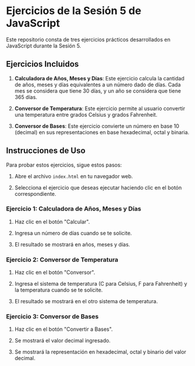 # Ejercicios de la Sesión 5 de JavaScript

Este repositorio consta de tres ejercicios prácticos desarrollados en JavaScript durante la Sesión 5.

## Ejercicios Incluidos

1. **Calculadora de Años, Meses y Días**: Este ejercicio calcula la cantidad de años, meses y días equivalentes a un número dado de días. Cada mes se considera que tiene 30 días, y un año se considera que tiene 365 días.

2. **Conversor de Temperatura**: Este ejercicio permite al usuario convertir una temperatura entre grados Celsius y grados Fahrenheit.

3. **Conversor de Bases**: Este ejercicio convierte un número en base 10 (decimal) en sus representaciones en base hexadecimal, octal y binaria.

## Instrucciones de Uso

Para probar estos ejercicios, sigue estos pasos:

1. Abre el archivo `index.html` en tu navegador web.

2. Selecciona el ejercicio que deseas ejecutar haciendo clic en el botón correspondiente.

### Ejercicio 1: Calculadora de Años, Meses y Días

1. Haz clic en el botón "Calcular".

2. Ingresa un número de días cuando se te solicite.

3. El resultado se mostrará en años, meses y días.

### Ejercicio 2: Conversor de Temperatura

1. Haz clic en el botón "Conversor".

2. Ingresa el sistema de temperatura (C para Celsius, F para Fahrenheit) y la temperatura cuando se te solicite.

3. El resultado se mostrará en el otro sistema de temperatura.

### Ejercicio 3: Conversor de Bases

1. Haz clic en el botón "Convertir a Bases".

2. Se mostrará el valor decimal ingresado.

3. Se mostrará la representación en hexadecimal, octal y binario del valor decimal.
